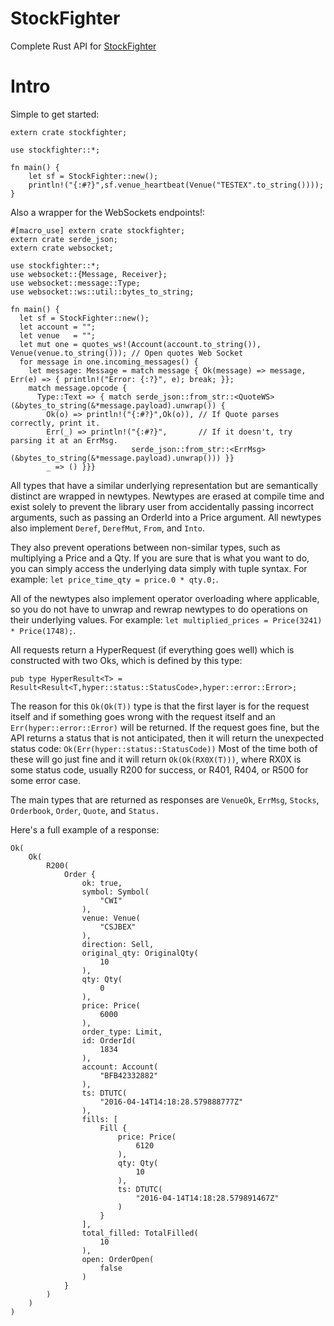 # StockFighter

Complete Rust API for [StockFighter](https://www.stockfighter.io)

# Intro

Simple to get started:

```rustc
extern crate stockfighter;

use stockfighter::*;

fn main() {
    let sf = StockFighter::new();
    println!("{:#?}",sf.venue_heartbeat(Venue("TESTEX".to_string())));
}
```

Also a wrapper for the WebSockets endpoints!:

```rustc
#[macro_use] extern crate stockfighter;
extern crate serde_json;
extern crate websocket;

use stockfighter::*;
use websocket::{Message, Receiver};
use websocket::message::Type;
use websocket::ws::util::bytes_to_string;

fn main() {
  let sf = StockFighter::new();
  let account = ""; 
  let venue   = "";
  let mut one = quotes_ws!(Account(account.to_string()), Venue(venue.to_string())); // Open quotes Web Socket
  for message in one.incoming_messages() {
    let message: Message = match message { Ok(message) => message, Err(e) => { println!("Error: {:?}", e); break; }};
	match message.opcode {
      Type::Text => { match serde_json::from_str::<QuoteWS>(&bytes_to_string(&*message.payload).unwrap()) {
        Ok(o) => println!("{:#?}",Ok(o)), // If Quote parses correctly, print it.
        Err(_) => println!("{:#?}",       // If it doesn't, try parsing it at an ErrMsg.
                           serde_json::from_str::<ErrMsg>(&bytes_to_string(&*message.payload).unwrap())) }}
        _ => () }}}

```

All types that have a similar underlying representation but are semantically distinct are wrapped in newtypes. 
Newtypes are erased at compile time and exist solely to prevent the library user from
accidentally passing incorrect arguments, such as passing an OrderId into a Price argument.
All newtypes also implement `Deref`, `DerefMut`, `From`, and `Into`.

They also prevent operations between non-similar types, such as multiplying a Price and a Qty.
If you are sure that is what you want to do, you can simply access the underlying data simply with tuple syntax.
For example: `let price_time_qty = price.0 * qty.0;`.

All of the newtypes also implement operator overloading where applicable, so you
do not have to unwrap and rewrap newtypes to do operations on their underlying values.
For example: `let multiplied_prices = Price(3241) * Price(1748);`.

All requests return a HyperRequest (if everything goes well) which is constructed with two Oks, which is defined by this type:

```rustc
pub type HyperResult<T> = Result<Result<T,hyper::status::StatusCode>,hyper::error::Error>;
```
The reason for this `Ok(Ok(T))` type is that the first layer is for the request itself and if something goes wrong with
the request itself and an `Err(hyper::error::Error)` will be returned. 
If the request goes fine, but the API returns a status that is not anticipated, then it will return the unexpected status code:
`Ok(Err(hyper::status::StatusCode))`
Most of the time both of these will go just fine and it will return `Ok(Ok(RX0X(T)))`, where RX0X is some status code, usually
R200 for success, or R401, R404, or R500 for some error case.

The main types that are returned as responses are `VenueOk`, `ErrMsg`, `Stocks`, `Orderbook`, `Order`, `Quote`, and `Status.`

Here's a full example of a response:

```rustc
Ok(
    Ok(
        R200(
            Order {
                ok: true,
                symbol: Symbol(
                    "CWI"
                ),
                venue: Venue(
                    "CSJBEX"
                ),
                direction: Sell,
                original_qty: OriginalQty(
                    10
                ),
                qty: Qty(
                    0
                ),
                price: Price(
                    6000
                ),
                order_type: Limit,
                id: OrderId(
                    1834
                ),
                account: Account(
                    "BFB42332882"
                ),
                ts: DTUTC(
                    "2016-04-14T14:18:28.579888777Z"
                ),
                fills: [
                    Fill {
                        price: Price(
                            6120
                        ),
                        qty: Qty(
                            10
                        ),
                        ts: DTUTC(
                            "2016-04-14T14:18:28.579891467Z"
                        )
                    }
                ],
                total_filled: TotalFilled(
                    10
                ),
                open: OrderOpen(
                    false
                )
            }
        )
    )
)
```
